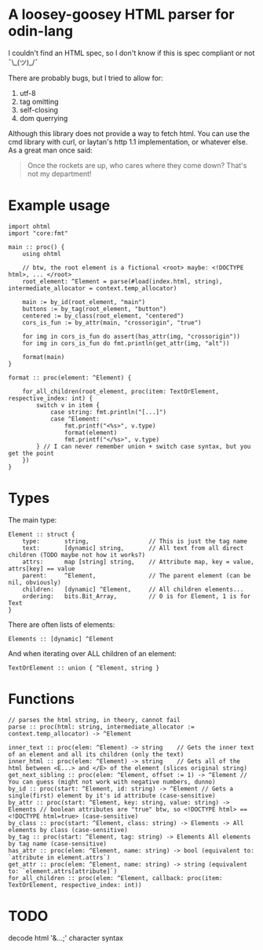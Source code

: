 # A loosey-goosey HTML parser for odin-lang

I couldn't find an HTML spec, so I don't know if this is spec compliant or not ¯\\\_(ツ)\_/¯

There are probably bugs, but I tried to allow for:
1. utf-8
2. tag omitting
3. self-closing
4. dom querrying

Although this library does not provide a way to fetch html.
You can use the cmd library with curl, or laytan's http 1.1 implementation, or whatever else.
As a great man once said:  
> Once the rockets are up, who cares where they come down? That's not my department!

# Example usage

```
import ohtml
import "core:fmt"

main :: proc() {
    using ohtml        

    // btw, the root element is a fictional <root> maybe: <!DOCTYPE html>, ... </root>
    root_element: ^Element = parse(#load(index.html, string), intermediate_allocator = context.temp_allocator) 
    
    main := by_id(root_element, "main")
    buttons := by_tag(root_element, "button")
    centered := by_class(root_element, "centered")
    cors_is_fun := by_attr(main, "crossorigin", "true")

    for img in cors_is_fun do assert(has_attr(img, "crossorigin"))
    for img in cors_is_fun do fmt.println(get_attr(img, "alt"))
    
    format(main)
}

format :: proc(element: ^Element) {

    for_all_children(root_element, proc(item: TextOrElement, respective_index: int) { 
        switch v in item {
            case string: fmt.println("[...]")
            case ^Element: 
                fmt.printf("<%s>", v.type)
                format(element)
                fmt.printf("</%s>", v.type)
        } // I can never remember union + switch case syntax, but you get the point
    })
}

```

# Types

The main type:
```
Element :: struct {
    type:       string,                 // This is just the tag name
    text:       [dynamic] string,       // All text from all direct children (TODO maybe not how it works?)
    attrs:      map [string] string,    // Attribute map, key = value, attrs[key] == value
    parent:     ^Element,               // The parent element (can be nil, obviously)
    children:   [dynamic] ^Element,     // All children elements...
    ordering:   bits.Bit_Array,         // 0 is for Element, 1 is for Text
}
```

There are often lists of elements:
```
Elements :: [dynamic] ^Element
```

And when iterating over ALL children of an element:
```
TextOrElement :: union { ^Element, string }
```

# Functions

```
// parses the html string, in theory, cannot fail
parse :: proc(html: string, intermediate_allocator := context.temp_allocator) -> ^Element

inner_text :: proc(elem: ^Element) -> string    // Gets the inner text of an element and all its children (only the text)
inner_html :: proc(elem: ^Element) -> string    // Gets all of the html between <E...> and </E> of the element (slices original string)
get_next_sibling :: proc(elem: ^Element, offset := 1) -> ^Element // You can guess (might not work with negative numbers, dunno)   
by_id :: proc(start: ^Element, id: string) -> ^Element // Gets a single(first) element by it's id attribute (case-sensitive)
by_attr :: proc(start: ^Element, key: string, value: string) -> Elements // boolean attributes are "true" btw, so <!DOCTYPE html> == <!DOCTYPE html=true> (case-sensitive)
by_class :: proc(start: ^Element, class: string) -> Elements -> All elements by class (case-sensitive)
by_tag :: proc(start: ^Element, tag: string) -> Elements All elements by tag name (case-sensitive)
has_attr :: proc(elem: ^Element, name: string) -> bool (equivalent to: `attribute in element.attrs`)
get_attr :: proc(elem: ^Element, name: string) -> string (equivalent to: `element.attrs[attribute]`)
for_all_children :: proc(elem: ^Element, callback: proc(item: TextOrElement, respective_index: int))
```

# TODO

decode html '&...;' character syntax
